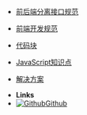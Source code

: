 - [前后端分离接口规范](/modules/api-standard/index)
- [前端开发规范](/modules/team-standard/index)

- [代码块](/modules/code-chunk/index)
- [JavaScript知识点](/modules/js-dot/index)
- [解决方案](/modules/solution/index)
<!-- - [算法篇](/modules/arithmetic/index) -->



- **Links**
- [![Github](https://icongram.jgog.in/simple/github.svg?color=808080&size=16)Github](https://github.com/loycoder)

